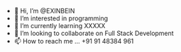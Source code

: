 - 👋 Hi, I’m @EXINBEIN
- 👀 I’m interested in programming
- 🌱 I’m currently learning XXXXX
- 💞️ I’m looking to collaborate on Full Stack Development
- 📫 How to reach me ...
+91 91 48384 961

<!---
EXINBEIN/EXINBEIN is a ✨ special ✨ repository because its `README.md` (this file) appears on your GitHub profile.
You can click the Preview link to take a look at your changes.
--->
